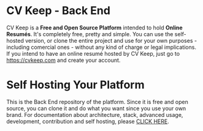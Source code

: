 # CV Keep - Back End

CV Keep is a **Free and Open Source Platform** intended to hold **Online Resumés**. It's completely free, pretty and simple. You can use the self-hosted version, or clone the entire project and use for your own purposes - including comercial ones - without any kind of charge or legal implications. If you intend to have an online resumé hosted by CV Keep, just go to https://cvkeep.com and create your account. 

# Self Hosting Your Platform

This is the Back End repository of the platform. Since it is free and open source, you can clone it and do what you want since you use your own brand. For documentation about architecture, stack, advanced usage, development, contribution and self hosting, please [CLICK HERE](https://cv-keep.github.io/cvkeep-docs/).
